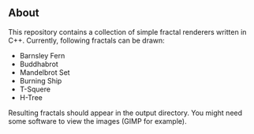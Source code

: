 ## About
This repository contains a collection of simple fractal renderers written in C++. Currently, following fractals can be drawn:

* Barnsley Fern
* Buddhabrot
* Mandelbrot Set
* Burning Ship
* T-Squere
* H-Tree

Resulting fractals should appear in the output directory. You might need some software to view the images (GIMP for example).

